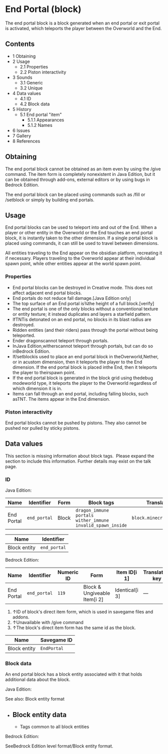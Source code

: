 # End Portal (block)
The end portal block is a block generated when an end portal or exit portal is activated, which teleports the player between the Overworld and the End.

## Contents
- 1 Obtaining
- 2 Usage
	- 2.1 Properties
	- 2.2 Piston interactivity
- 3 Sounds
	- 3.1 Generic
	- 3.2 Unique
- 4 Data values
	- 4.1 ID
	- 4.2 Block data
- 5 History
	- 5.1 End portal "item"
		- 5.1.1 Appearances
		- 5.1.2 Names
- 6 Issues
- 7 Gallery
- 8 References

## Obtaining
The end portal block cannot be obtained as an item even by using the /give command. The item form is completely nonexistent in Java Edition, but it can be obtained through add-ons, external editors or by using bugs in Bedrock Edition.

The end portal block can be placed using commands such as /fill or /setblock or simply by building end portals. 

## Usage
End portal blocks can be used to teleport into and out of the End. When a player or other entity in the Overworld or the End touches an end portal block, it is instantly taken to the other dimension. If a single portal block is placed using commands, it can still be used to travel between dimensions.

All entities traveling to the End appear on the obsidian platform, recreating it if necessary. Players traveling to the Overworld appear at their individual spawn point, while other entities appear at the world spawn point.

### Properties
- End portal blocks can be destroyed in Creative mode. This does not affect adjacent end portal blocks.
- End portals do not reduce fall damage.‌[Java Edition  only]
- The top surface of an End portal is3⁄4the height of a full block.[verify]
- The end portal is one of the only blocks without a conventional texture or entity texture; it instead duplicates and layers a starfield pattern.
- IfTNTis detonated on an end portal, no blocks in its blast radius are destroyed.
- Ridden entities (and their riders) pass through the portal without being teleported.
- Ender dragonscannot teleport through portals.
- InJava Edition,witherscannot teleport through portals, but can do so inBedrock Edition.
- If/setblockis used to place an end portal block in theOverworld,Nether, or in acustom dimension, then it teleports the player to the End dimension. If the end portal block is placed inthe End, then it teleports the player to theirspawn point.
- If the end portal block is generated in the block grid using thedebug modeworld type, it teleports the player to the Overworld regardless of which dimension it is in.
- Items can fall through an end portal, including falling blocks, such asTNT. The items appear in the End dimension.

### Piston interactivity
End portal blocks cannot be pushed by pistons. They also cannot be pushed nor pulled by sticky pistons.

## Data values

  

This section is missing information about block tags. 
Please expand the section to include this information. Further details may exist on the talk page.


### ID
Java Edition:

| Name       | Identifier   | Form  | Block tags                                                                   | Translation key              |
|------------|--------------|-------|------------------------------------------------------------------------------|------------------------------|
| End Portal | `end_portal` | Block | `dragon_immune`<br/>`portals`<br/>`wither_immune`<br/>`invalid_spawn_inside` | `block.minecraft.end_portal` |

| Name         | Identifier   |
|--------------|--------------|
| Block entity | `end_portal` |

Bedrock Edition:

| Name       | Identifier   | Numeric ID | Form                         | Item ID[i 1]   | Translation key |
|------------|--------------|------------|------------------------------|----------------|-----------------|
| End Portal | `end_portal` | `119`      | Block & Ungiveable Item[i 2] | Identical[i 3] | —               |

1. ↑ID of block's direct item form, which is used in savegame files and addons.
2. ↑Unavailable with /give command
3. ↑The block's direct item form has the same id as the block.

| Name         | Savegame ID |
|--------------|-------------|
| Block entity | `EndPortal` |

### Block data
An end portal block has a block entity associated with it that holds additional data about the block.

Java Edition:

See also: Block entity format

- Block entity data
	- 
	- Tags common to all block entities

Bedrock Edition:

SeeBedrock Edition level format/Block entity format.
